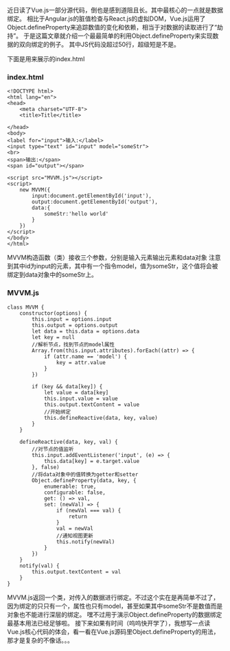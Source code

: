 近日读了Vue.js一部分源代码，倒也是感到道阻且长。其中最核心的一点就是数据绑定。
相比于Angular.js的脏值检查与React.js的虚拟DOM，Vue.js运用了Object.defineProperty来追踪数值的变化和依赖，相当于对数据的读取进行了“劫持”。
于是这篇文章就介绍一个最最简单的利用Object.defineProperty来实现数据的双向绑定的例子。
其中JS代码没超过50行，超级短是不是。


下面是用来展示的index.html


### index.html

```
<!DOCTYPE html>
<html lang="en">
<head>
    <meta charset="UTF-8">
    <title>Title</title>

</head>
<body>
<label for="input">输入:</label>
<input type="text" id="input" model="someStr">
<br>
<span>输出:</span>
<span id="output"></span>

<script src="MVVM.js"></script>
<script>
    new MVVM({
        input:document.getElementById('input'),
        output:document.getElementById('output'),
        data:{
            someStr:'hello world'
        }
    })
</script>
</body>
</html>
```


MVVM构造函数（类）接收三个参数，分别是输入元素输出元素和data对象
注意到其中id为input的元素，其中有一个指令model，值为someStr，这个值将会被绑定到data对象中的someStr上。

### MVVM.js
```
class MVVM {
    constructor(options) {
        this.input = options.input
        this.output = options.output
        let data = this.data = options.data
        let key = null
        //解析节点，找到节点的model属性
        Array.from(this.input.attributes).forEach((attr) => {
            if (attr.name == 'model') {
                key = attr.value
            }
        })

        if (key && data[key]) {
            let value = data[key]
            this.input.value = value
            this.output.textContent = value
            //开始绑定
            this.defineReactive(data, key, value)
        }
    }

    defineReactive(data, key, val) {
        //对节点的值监听
        this.input.addEventListener('input', (e) => {
            this.data[key] = e.target.value
        }, false)
        //将data对象中的值转换为getter和setter
        Object.defineProperty(data, key, {
            enumerable: true,
            configurable: false,
            get: () => val,
            set: (newVal) => {
                if (newVal === val) {
                    return
                }
                val = newVal
                //通知视图更新
                this.notify(newVal)
            }
        })
    }
    notify(val) {
        this.output.textContent = val
    }
}
```


MVVM.js返回一个类，对传入的数据进行绑定。不过这个实在是再简单不过了，因为绑定的只只有一个，属性也只有model，甚至如果其中someStr不是数值而是对象也不能进行深层的绑定。
嘿不过用于演示Object.defineProperty的数据绑定最基本用法已经足够啦。
接下来如果有时间（呜呜快开学了），我想写一点读Vue.js核心代码的体会，看一看在Vue.js源码里Object.defineProperty的用法，那才是复杂的不像话。。。
